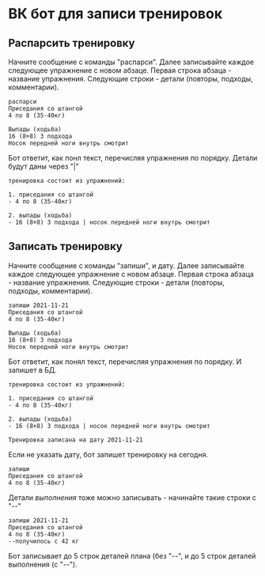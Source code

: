 # ВК бот для записи тренировок

## Распарсить тренировку
Начните сообщение с команды "распарси".
Далее записывайте каждое следующее упражнение с новом абзаце.
Первая строка абзаца - название упражнения.
Cледующие строки - детали (повторы, подходы, комментарии).

```
распарси
Приседания со штангой
4 по 8 (35-40кг)

Выпады (ходьба)
16 (8+8) 3 подхода
Носок передней ноги внутрь смотрит
```

Бот ответит, как понл текст, перечисляя упражнения по порядку.
Детали будут даны через "|"

```
тренировка состоит из упражнений:

1. приседания со штангой
- 4 по 8 (35-40кг)

2. выпады (ходьба)
- 16 (8+8) 3 подхода | носок передней ноги внутрь смотрит
```

## Записать тренировку
Начните сообщение с команды "запиши", и дату.
Далее записывайте каждое следующее упражнение с новом абзаце.
Первая строка абзаца - название упражнения.
Cледующие строки - детали (повторы, подходы, комментарии).

```
запиши 2021-11-21
Приседания со штангой
4 по 8 (35-40кг)

Выпады (ходьба)
16 (8+8) 3 подхода
Носок передней ноги внутрь смотрит
```

Бот ответит, как понял текст, перечисляя упражнения по порядку. И запишет в БД.

```
тренировка состоит из упражнений:

1. приседания со штангой
- 4 по 8 (35-40кг)

2. выпады (ходьба)
- 16 (8+8) 3 подхода | носок передней ноги внутрь смотрит

Тренировка записана на дату 2021-11-21
```

Если не указать дату, бот запишет тренировку на сегодня.

```
запиши
Приседания со штангой
4 по 8 (35-40кг)
```

Детали _выполнения_ тоже можно записывать - начинайте такие строки с "--"

```
запиши 2021-11-21
Приседания со штангой
4 по 8 (35-40кг)
--получилось с 42 кг

```

Бот записывает до 5 строк деталей плана (без "--", и до 5 строк деталей выполнения (с "--").